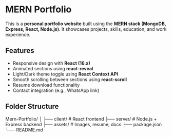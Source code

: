 # MERN Portfolio

This is a **personal portfolio website** built using the **MERN stack (MongoDB, Express, React, Node.js)**. It showcases projects, skills, education, and work experience.  

## Features

- Responsive design with **React (16.x)**  
- Animated sections using **react-reveal**  
- Light/Dark theme toggle using **React Context API**  
- Smooth scrolling between sections using **react-scroll**  
- Resume download functionality  
- Contact integration (e.g., WhatsApp link)  

## Folder Structure

Mern-Portfolio/
│
├── client/ # React frontend
├── server/ # Node.js + Express backend
├── assets/ # Images, resume, docs
├── package.json
└── README.md

